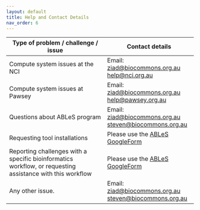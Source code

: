 ```yaml
---
layout: default
title: Help and Contact Details
nav_order: 6
---
```


| **Type of problem / challenge / issue**                                                      | **Contact details**                                                                   |
|----------------------------------------------------------------------------------------------|---------------------------------------------------------------------------------------|
| Compute system issues at the NCI                                                             | Email:  <br/> <ziad@biocommons.org.au> <br/> <help@nci.org.au>          |
|  Compute system issues at Pawsey                                                             | Email: <br/> <ziad@biocommons.org.au> <br/> <help@pawsey.org.au>        |
| Questions about ABLeS program                                                                | Email: <br/> <ziad@biocommons.org.au> <br/>  <steven@biocommons.org.au> |
| Requesting tool installations                                                                | Please use the [ABLeS GoogleForm](https://forms.gle/nwhB9Pp8m9fAn8gW9)                |
| Reporting challenges with a specific bioinformatics workflow, or requesting assistance with this workflow | Please use the [ABLeS GoogleForm](https://forms.gle/nwhB9Pp8m9fAn8gW9)                |
| Any other issue.                                                                             | Email: <br/> <ziad@biocommons.org.au> <br/> <steven@biocommons.org.au>  |

